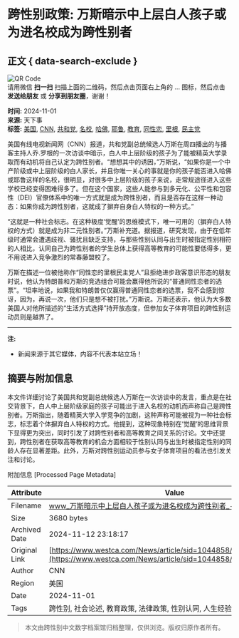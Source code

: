 # 跨性别政策: 万斯暗示中上层白人孩子或为进名校成为跨性别者

## 正文 { data-search-exclude }


![QR Code](https://chart.googleapis.com/chart?chs=280x280&cht=qr&choe=UTF-8&chl=http%3A%2F%2Fwww.vancouverren.com%2Fpda%2Fnews%2Fop%3Dview%2Fsid%3D1044858%2Fapp%3Dweixin%2Fruid%3D1%2Flang%3Dschinese.html)  
请用微信 **扫一扫** 扫描上面的二维码，然后点击页面右上角的 ... 图标，然后点击 **发送给朋友** 或 **分享到朋友圈**，谢谢！

**时间:** 2024-11-01  
**来源:** 天下事  
**标签:** [美国](News/tags/tag=%C3%C0%B9%FA/lang=schinese.html?utm_source=westca&utm_medium=tag&utm_campaign=news_extend), [CNN](News/tags/tag=CNN/lang=schinese.html?utm_source=westca&utm_medium=tag&utm_campaign=news_extend), [共和党](News/tags/tag=%B9%B2%BA%CD%B5%B3/lang=schinese.html?utm_source=westca&utm_medium=tag&utm_campaign=news_extend), [名校](News/tags/tag=%C3%FB%D0%A3/lang=schinese.html?utm_source=westca&utm_medium=tag&utm_campaign=news_extend), [哈佛](News/tags/tag=%B9%FE%B7%F0/lang=schinese.html?utm_source=westca&utm_medium=tag&utm_campaign=news_extend), [耶鲁](News/tags/tag=%C2%F0%B0%A1/lang=schinese.html?utm_source=westca&utm_medium=tag&utm_campaign=news_extend), [教育](News/tags/tag=%BD%CC%D3%FD/lang=schinese.html?utm_source=westca&utm_medium=tag&utm_campaign=news_extend), [同性恋](News/tags/tag=%CD%AC%D0%D4%C1%B5/lang=schinese.html?utm_source=westca&utm_medium=tag&utm_campaign=news_extend), [里根](News/tags/tag=%C0%EF%B8%F9/lang=schinese.html?utm_source=westca&utm_medium=tag&utm_campaign=news_extend), [民主党](News/tags/tag=%C3%F1%D6%F7%B5%B3/lang=schinese.html?utm_source=westca&utm_medium=tag&utm_campaign=news_extend)

美国有线电视新闻网（CNN）报道，共和党副总统候选人万斯在周四播出的与播客主持人乔.罗根的一次访谈中暗示，白人中上层阶级的孩子为了能被精英大学录取而有动机将自己认定为跨性别者。“想想其中的诱因，”万斯说，“如果你是一个中产阶级或中上层阶级的白人家长，并且你唯一关心的事就是你的孩子能否进入哈佛或耶鲁这样的名校，很明显，对很多中上层阶级的孩子来说，走常规途径进入这些学校已经变得困难得多了。但在这个国家，这些人能参与到多元化、公平性和包容性（DEI）官僚体系中的唯一方式就是成为跨性别者，而且是否存在这样一种动态：如果你成为跨性别者，这就成了摒弃自身白人特权的一种方式。”

“这就是一种社会标志。在这种极度‘觉醒’的思维模式下，唯一可用的（摒弃白人特权的方式）就是成为非二元性别者。”万斯补充道。据报道，研究发现，由于在低年级时通常会遭遇歧视、骚扰且缺乏支持，与那些性别认同与出生时被指定性别相符的人相比，认同自己为跨性别者的学生总体上获得高等教育的可能性要低得多，更不用说进入竞争激烈的常春藤盟校了。

万斯在描述一位被他称作“同性恋的里根民主党人”且拒绝进步政客意识形态的朋友时说，他认为特朗普和万斯的竞选组合可能会赢得他所说的“普通同性恋者的选票”。“坦率地说，如果我和特朗普仅仅赢得普通同性恋者的选票，我不会感到惊讶，因为，再说一次，他们只是想不被打扰。”万斯说。万斯还表示，他认为大多数美国人对他所描述的“生活方式选择”持开放态度，但参加女子体育项目的跨性别运动员则是越界了。  

---

**注:**  
- 新闻来源于其它媒体，内容不代表本站立场！

## 摘要与附加信息

<!-- tcd_abstract -->
本文件详细讨论了美国共和党副总统候选人万斯在一次访谈中的发言，重点是在社交背景下，白人中上层阶级家庭的孩子可能出于进入名校的动机而声称自己是跨性别者。万斯指出，随着精英大学入学竞争的加剧，这种声称可能被视为一种社会标志，标志着个体摒弃白人特权的方式。他提到，这种现象特别在‘觉醒’的思维背景下显得更为突出，同时引发了对跨性别者和高等教育之间关系的讨论。文中还提到，跨性别者在获取高等教育的机会方面相较于性别认同与出生时被指定性别的同龄人存在显著差距。此外，万斯对跨性别运动员参与女子体育项目的看法也引发关注和讨论。
<!-- tcd_abstract_end -->

附加信息 [Processed Page Metadata]

| Attribute       | Value                                  |
|-----------------|----------------------------------------|
| Filename        | www_万斯暗示中上层白人孩子或为进名校成为跨性别者_-_加西网.md                             |
| Size            | 3680 bytes                           |
| Archived Date   | 2024-11-12 23:18:17                             |
| Original Link   | [https://www.westca.com/News/article/sid=1044858/lang=schinese.html](https://www.westca.com/News/article/sid=1044858/lang=schinese.html)                       |
| Author          | CNN                               |
| Region          | 美国                               |
| Date            | 2024-11-01                                 |
| Tags            | 跨性别, 社会论述, 教育政策, 法律政策, 性别认同, 人生经验, 政治观点, 媒体报道                                 |
>
> 本文由跨性别中文数字档案馆归档整理，仅供浏览。版权归原作者所有。
>
